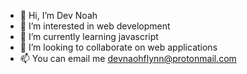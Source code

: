 - 👋 Hi, I’m Dev Noah
- 👀 I’m interested in web development
- 🌱 I’m currently learning javascript
- 💞️ I’m looking to collaborate on web applications
- 📫 You can email me devnaohflynn@protonmail.com

<!---
devnoah3/devnoah3 is a ✨ special ✨ repository because its `README.md` (this file) appears on your GitHub profile.
You can click the Preview link to take a look at your changes.
--->

